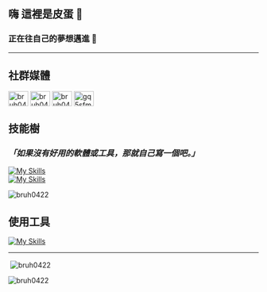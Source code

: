 ## 嗨 這裡是皮蛋 👋
### 正在往自己的夢想邁進 🏃
---

## 社群媒體
<p align="left">
<a href="https://fb.com/bruh0422" target="blank"><img align="center" src="https://raw.githubusercontent.com/rahuldkjain/github-profile-readme-generator/master/src/images/icons/Social/facebook.svg" alt="bruh0422" height="30" width="40"/></a>
<a href="https://instagram.com/bruh0422" target="blank"><img align="center" src="https://raw.githubusercontent.com/rahuldkjain/github-profile-readme-generator/master/src/images/icons/Social/instagram.svg" alt="bruh040422" height="30" width="40"/></a>
<a href="https://youtube.com/@bruh0422" target="blank"><img align="center" src="https://raw.githubusercontent.com/rahuldkjain/github-profile-readme-generator/master/src/images/icons/Social/youtube.svg" alt="bruh04022" height="30" width="40"/></a>
<a href="https://discord.gg/gq5sfmttWW" target="blank"><img align="center" src="https://raw.githubusercontent.com/rahuldkjain/github-profile-readme-generator/master/src/images/icons/Social/discord.svg" alt="gq5sfmttWW" height="30" width="40"/></a>
</p>

## 技能樹
### ___「如果沒有好用的軟體或工具，那就自己寫一個吧。」___
[![My Skills](https://skillicons.dev/icons?i=discord,bots,md,html,css)](https://skillicons.dev)\
[![My Skills](https://skillicons.dev/icons?i=py,flask,cpp,java,git,mysql)](https://skillicons.dev)
<p><img src="https://github-readme-stats.vercel.app/api/top-langs?username=bruh0422&show_icons=true&locale=en&layout=compact" alt="bruh0422"/></p>

## 使用工具
[![My Skills](https://skillicons.dev/icons?i=windows,vscode,github,postman,stackoverflow)](https://skillicons.dev)

---

<p>&nbsp;<img align="center" src="https://github-readme-stats.vercel.app/api?username=bruh0422&show_icons=true&locale=en" alt="bruh0422"/></p>
<p><img align="center" src="https://github-readme-streak-stats.herokuapp.com/?user=bruh0422&" alt="bruh0422"/></p>
